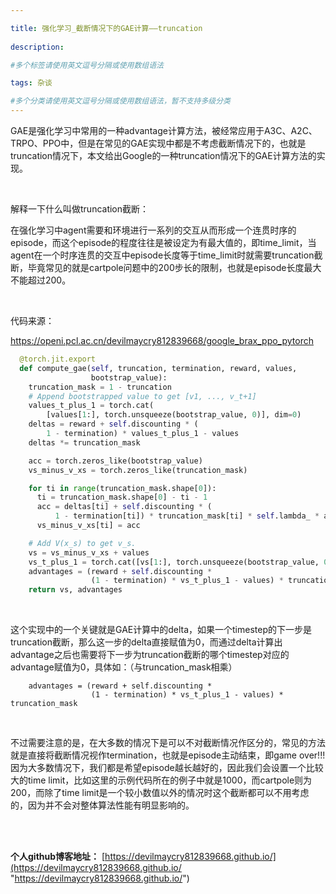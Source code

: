 ```yaml
---

title: 强化学习_截断情况下的GAE计算——truncation
 
description: 

#多个标签请使用英文逗号分隔或使用数组语法

tags: 杂谈

#多个分类请使用英文逗号分隔或使用数组语法，暂不支持多级分类
---
```




GAE是强化学习中常用的一种advantage计算方法，被经常应用于A3C、A2C、TRPO、PPO中，但是在常见的GAE实现中都是不考虑截断情况下的，也就是truncation情况下，本文给出Google的一种truncation情况下的GAE计算方法的实现。

<br/>

解释一下什么叫做truncation截断：

在强化学习中agent需要和环境进行一系列的交互从而形成一个连贯时序的episode，而这个episode的程度往往是被设定为有最大值的，即time_limit，当agent在一个时序连贯的交互中episode长度等于time_limit时就需要truncation截断，毕竟常见的就是cartpole问题中的200步长的限制，也就是episode长度最大不能超过200。

<br/>

代码来源：

<https://openi.pcl.ac.cn/devilmaycry812839668/google_brax_ppo_pytorch>

```python
  @torch.jit.export
  def compute_gae(self, truncation, termination, reward, values,
                  bootstrap_value):
    truncation_mask = 1 - truncation
    # Append bootstrapped value to get [v1, ..., v_t+1]
    values_t_plus_1 = torch.cat(
        [values[1:], torch.unsqueeze(bootstrap_value, 0)], dim=0)
    deltas = reward + self.discounting * (
        1 - termination) * values_t_plus_1 - values
    deltas *= truncation_mask

    acc = torch.zeros_like(bootstrap_value)
    vs_minus_v_xs = torch.zeros_like(truncation_mask)

    for ti in range(truncation_mask.shape[0]):
      ti = truncation_mask.shape[0] - ti - 1
      acc = deltas[ti] + self.discounting * (
          1 - termination[ti]) * truncation_mask[ti] * self.lambda_ * acc
      vs_minus_v_xs[ti] = acc

    # Add V(x_s) to get v_s.
    vs = vs_minus_v_xs + values
    vs_t_plus_1 = torch.cat([vs[1:], torch.unsqueeze(bootstrap_value, 0)], 0)
    advantages = (reward + self.discounting *
                  (1 - termination) * vs_t_plus_1 - values) * truncation_mask
    return vs, advantages
```

<br/>

这个实现中的一个关键就是GAE计算中的delta，如果一个timestep的下一步是truncation截断，那么这一步的delta直接赋值为0，而通过delta计算出advantage之后也需要将下一步为truncation截断的哪个timestep对应的advantage赋值为0，具体如：（与truncation_mask相乘）

```
    advantages = (reward + self.discounting *
                  (1 - termination) * vs_t_plus_1 - values) * truncation_mask
```

<br/>

不过需要注意的是，在大多数的情况下是可以不对截断情况作区分的，常见的方法就是直接将截断情况视作termination，也就是episode主动结束，即game over!!!因为大多数情况下，我们都是希望episode越长越好的，因此我们会设置一个比较大的time limit，比如这里的示例代码所在的例子中就是1000，而cartpole则为200，而除了time limit是一个较小数值以外的情况时这个截断都可以不用考虑的，因为并不会对整体算法性能有明显影响的。





<br/>

<br/>

**个人github博客地址：**
[https://devilmaycry812839668.github.io/](https://devilmaycry812839668.github.io/ "https://devilmaycry812839668.github.io/")